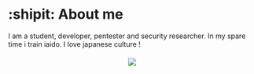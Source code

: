 # :shipit: About me

I am a student, developer, pentester and security researcher. In my spare time i train iaido. I love japanese culture !


<h4 align="center"><img src="https://github-readme-stats.vercel.app/api?username=andnorack&show_icons=true&theme=tokyonight" /></h4>